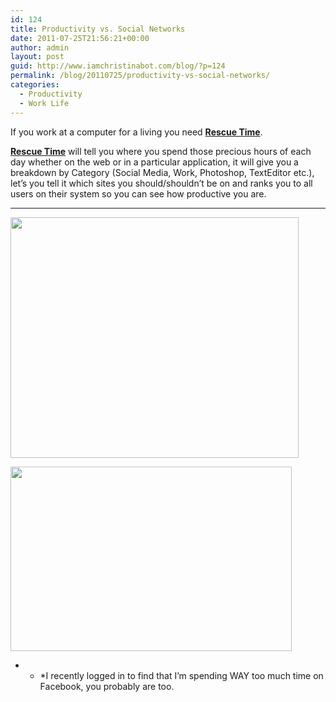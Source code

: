 ```yaml
---
id: 124
title: Productivity vs. Social Networks
date: 2011-07-25T21:56:21+00:00
author: admin
layout: post
guid: http://www.iamchristinabot.com/blog/?p=124
permalink: /blog/20110725/productivity-vs-social-networks/
categories:
  - Productivity
  - Work Life
---
```

If you work at a computer for a living you need <a href="http://www.rescuetime.com" target="_blank"><strong>Rescue Time</strong></a>.

<a href="http://www.rescuetime.com" target="_blank"><strong>Rescue Time</strong></a> will tell you where you spend those precious hours of each day whether on the web or in a particular application, it will give you a breakdown by Category (Social Media, Work, Photoshop, TextEditor etc.), let&#8217;s you tell it which sites you should/shouldn&#8217;t be on and ranks you to all users on their system so you can see how productive you are.

* * *

<img src="http://www.iamchristinabot.com/blog/wp-content/uploads/2011/07/Screen-shot-2011-07-25-at-5.53.10-PM.png" alt="" title="Rescue Time" width="461" height="385" class="aligncenter size-full wp-image-125" srcset="http://www.iamchristinabot.com/blog/wp-content/uploads/2011/07/Screen-shot-2011-07-25-at-5.53.10-PM.png 461w, http://www.iamchristinabot.com/blog/wp-content/uploads/2011/07/Screen-shot-2011-07-25-at-5.53.10-PM-300x250.png 300w" sizes="(max-width: 461px) 100vw, 461px" />



<img src="http://www.iamchristinabot.com/blog/wp-content/uploads/2011/07/Screen-shot-2011-07-25-at-5.54.00-PM.png" alt="" title="Rescue Time" width="450" height="295" class="aligncenter size-full wp-image-126" srcset="http://www.iamchristinabot.com/blog/wp-content/uploads/2011/07/Screen-shot-2011-07-25-at-5.54.00-PM.png 450w, http://www.iamchristinabot.com/blog/wp-content/uploads/2011/07/Screen-shot-2011-07-25-at-5.54.00-PM-300x196.png 300w" sizes="(max-width: 450px) 100vw, 450px" /></p>

* * *I recently logged in to find that I&#8217;m spending WAY too much time on Facebook, you probably are too.</p>
